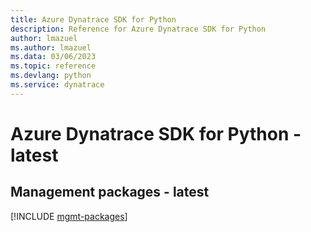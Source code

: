 ```yaml
---
title: Azure Dynatrace SDK for Python
description: Reference for Azure Dynatrace SDK for Python
author: lmazuel
ms.author: lmazuel
ms.data: 03/06/2023
ms.topic: reference
ms.devlang: python
ms.service: dynatrace
---
```

# Azure Dynatrace SDK for Python - latest

## Management packages - latest
[!INCLUDE [mgmt-packages](dynatrace-mgmt-index.md)]